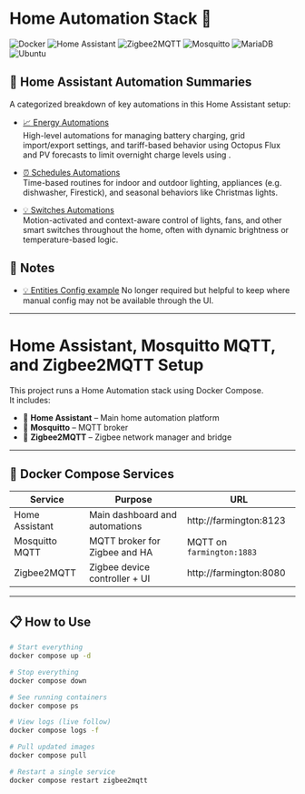 # Home Automation Stack 🏡

![Docker](https://img.shields.io/badge/Docker-2496ED?logo=docker&logoColor=white)
![Home Assistant](https://img.shields.io/badge/Home%20Assistant-41BDF5?logo=home-assistant&logoColor=white)
![Zigbee2MQTT](https://img.shields.io/badge/Zigbee2MQTT-FFCC00?logo=zigbee&logoColor=black)
![Mosquitto](https://img.shields.io/badge/MQTT-660066?logo=eclipsemosquitto&logoColor=white)
![MariaDB](https://img.shields.io/badge/MariaDB-10.6.22--Debian-003545?logo=mariadb&logoColor=white)
![Ubuntu](https://img.shields.io/badge/Ubuntu-22.04%20LTS-E95420?logo=ubuntu&logoColor=white)


## 🔗 Home Assistant Automation Summaries

A categorized breakdown of key automations in this Home Assistant setup:

- [📈 Energy Automations](./energy-automations.md)  
  High-level automations for managing battery charging, grid import/export settings, and tariff-based behavior using Octopus Flux and PV forecasts to limit overnight charge levels using .

- [⏰ Schedules Automations](./schedules-automations.md)  
  Time-based routines for indoor and outdoor lighting, appliances (e.g. dishwasher, Firestick), and seasonal behaviors like Christmas lights.

- [💡 Switches Automations](./switches-automations.md)  
  Motion-activated and context-aware control of lights, fans, and other smart switches throughout the home, often with dynamic brightness or temperature-based logic.

## 🔗 Notes

- [💡 Entities Config example](entities/README.md)
  No longer required but helpful to keep where manual config may not be available through the UI.

---
# Home Assistant, Mosquitto MQTT, and Zigbee2MQTT Setup

This project runs a Home Automation stack using Docker Compose.  
It includes:

- 🏡 **Home Assistant** – Main home automation platform
- 📡 **Mosquitto** – MQTT broker
- 🧠 **Zigbee2MQTT** – Zigbee network manager and bridge

---

## 🐳 Docker Compose Services

| Service         | Purpose                         | URL                             |
|-----------------|----------------------------------|---------------------------------|
| Home Assistant  | Main dashboard and automations   | http://farmington:8123          |
| Mosquitto MQTT  | MQTT broker for Zigbee and HA     | MQTT on `farmington:1883`       |
| Zigbee2MQTT     | Zigbee device controller + UI    | http://farmington:8080          |

---

## 📋 How to Use

```bash
# Start everything
docker compose up -d

# Stop everything
docker compose down

# See running containers
docker compose ps

# View logs (live follow)
docker compose logs -f

# Pull updated images
docker compose pull

# Restart a single service
docker compose restart zigbee2mqtt